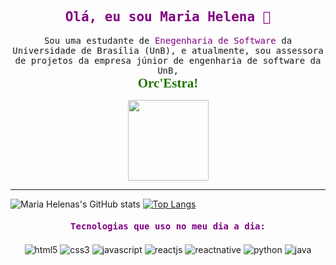 <div align="center" style="font-family: monospace">
    <h2 style="color: purple; font-weight: bold; font-family: monospace">Olá, eu sou Maria Helena 👋</h1>
    <p>
        Sou uma estudante de <span style="color: purple">Enegenharia de Software</span> da Universidade de Brasília (UnB), e atualmente, sou assessora de projetos da empresa júnior de engenharia de software da UnB, <b style="font-size: 1.5em; color: #1f7300; display: block; font-family: ubuntu">Orc'Estra!</b></p>
    <a href="https://orcestra.com.br/" style="display: block; margin: auto" target="_blank"><img alt="" src="https://i0.wp.com/orcestra.com.br/wp-content/uploads/2022/03/favicon.png?fit=512%2C512&ssl=1" height="129"></a>
    <hr>
</div>

![Maria Helenas's GitHub stats](https://github-readme-stats.vercel.app/api?username=MariaCHelena&show_icons=true&theme=defaukt&text_color=fff&title_color=fff&rank_icon=github&bg_color=0.5,e96443,904e95&show_icons=false&locale=pt-br) [![Top Langs](https://github-readme-stats.vercel.app/api/top-langs/?username=MariaCHelena&size_weight=0.5&count_weight=0.5&layout=donut&text_color=fff&title_color=fff&bg_color=0.5,e96443,904e95)](https://github.com/anuraghazra/github-readme-stats)

<div align="center">
    <h4 style="color: purple; font-weight: bold; font-family: monospace">Tecnologias que uso no meu dia a dia:</h4>
    <div>
        <img align="center" alt="html5" src="https://img.shields.io/badge/HTML5-E34F26?style=for-the-badge&logo=html5&logoColor=white">
        <img align="center" alt="css3" src="https://img.shields.io/badge/CSS3-1572B6?style=for-the-badge&logo=css3&logoColor=white">
        <img align="center" alt="javascript" src="https://img.shields.io/badge/JavaScript-F7DF1E?style=for-the-badge&logo=javascript&logoColor=black">
        <img align="center" alt="reactjs" src="https://img.shields.io/badge/React-20232A?style=for-the-badge&logo=react&logoColor=61DAFB">
        <img align="center" alt="reactnative" src="https://img.shields.io/badge/React_Native-20232A?style=for-the-badge&logo=react&logoColor=61DAFB">
        <img align="center" alt="python" src="https://img.shields.io/badge/Python-14354C?style=for-the-badge&logo=python&logoColor=white">
        <img align="center" alt="java" src="https://img.shields.io/badge/Java-ED8B00?style=for-the-badge&logo=openjdk&logoColor=white">
    </div>
</div>


<!--
**MariaCHelena/MariaCHelena** is a ✨ _special_ ✨ repository because its `README.md` (this file) appears on your GitHub profile.

Here are some ideas to get you started:

- 🔭 I’m currently working on ...
- 🌱 I’m currently learning ...
- 👯 I’m looking to collaborate on ...
- 🤔 I’m looking for help with ...
- 💬 Ask me about ...
- 📫 How to reach me: ...
- 😄 Pronouns: ...
- ⚡ Fun fact: ...
-->
